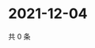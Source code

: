 # 2021-12-04

共 0 条

<!-- BEGIN WEIBO -->
<!-- 最后更新时间 Sat Dec 04 2021 04:09:51 GMT+0800 (China Standard Time) -->

<!-- END WEIBO -->

